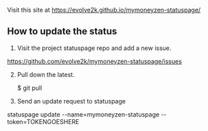Visit this site at https://evolve2k.github.io/mymoneyzen-statuspage/

How to update the status
------------------------

1. Visit the project statuspage repo and add a new issue.

https://github.com/evolve2k/mymoneyzen-statuspage/issues

2. Pull down the latest.

   $ git pull

3. Send an update request to statuspage

statuspage update --name=mymoneyzen-statuspage --token=TOKENGOESHERE

